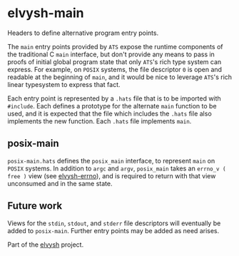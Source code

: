 elvysh-main
============

Headers to define alternative program entry points.

The `main` entry points provided by `ATS` expose the runtime components
of the traditional C `main` interface, but don't provide any means to pass in
proofs of initial global program state that only `ATS`'s rich type system can
express. For example, on `POSIX` systems, the file descriptor `0` is open and
readable at the beginning of `main`, and it would be nice to leverage `ATS`'s
rich linear typesystem to express that fact.

Each entry point is represented by a `.hats` file that is to be imported with
`#include`. Each defines a prototype for the alternate `main` function to be
used, and it is expected that the file which includes the `.hats` file also
implements the new function. Each `.hats` file implements `main`.

posix-main
----------

`posix-main.hats` defines the `posix_main` interface, to represent `main` on
`POSIX` systems. In addition to `argc` and `argv`, `posix_main` takes an
`errno_v ( free )` view (see [elvysh-errno][1]), and is required to return with
that view unconsumed and in the same state.

Future work
-----------

Views for the `stdin`, `stdout`, and `stderr` file descriptors will eventually
be added to `posix-main`. Further entry points may be added as need arises.


Part of the [elvysh][2] project.

[1]: https://github.com/shlevy/elvysh-errno
[2]: https://github.com/shlevy/elvysh-project-documentation
